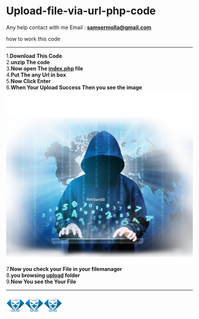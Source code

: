# Upload-file-via-url-php-code
Any help contact with me 
Email :<b> samsermolla@gmail.com </b>


how to work this code <hr />
1.<b>Download This Code</b> <br />
2.<b>unzip The code</b><br />
3.<b>Now open The <u>index.php</u> file </b><br />
4.<b>Put The any Url in box</b><br />
5.<b>Now Click Enter</b><br />
6.<b>When Your Upload Success Then you see the image <img src="file/rimsam.png" /></b><br />
7.<b>Now you check your File in your filemanager </b><br />
8.<b>you browsing <u>upload</u> folder </b><br />
9.<b>Now You see the Your File</b><br />
<hr clo="2" style="color:#aaffff" />
<img src="file/rimsam00.png" width="10%" height="15%" /><img src="file/rimsam00.png" width="10%" height="15%" /><img src="file/rimsam00.png" width="10%" height="15%" />

<hr clos="10" style="background:url(file/rimsam.png) no-repeat top center;
	height:42px;
	border:none !important;" />
